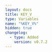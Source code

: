 ```yaml
---
layout: docs
title: KEY_V
type: Variables
name: "%KEY_V%"
hidden: true
changelog:
  - type: Added
    version: v0.7.2
---
```

